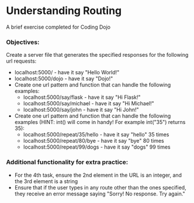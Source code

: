 # Understanding Routing
A brief exercise completed for Coding Dojo
### Objectives:
Create a server file that generates the specified responses for the following url requests:
* localhost:5000/ - have it say "Hello World!"
* localhost:5000/dojo - have it say "Dojo!"
* Create one url pattern and function that can handle the following examples:
    - localhost:5000/say/flask - have it say "Hi Flask!"
    - localhost:5000/say/michael - have it say "Hi Michael!"
    - localhost:5000/say/john - have it say "Hi John!"
* Create one url pattern and function that can handle the following examples (HINT: int() will come in handy! For example int("35") returns 35):
    - localhost:5000/repeat/35/hello - have it say "hello" 35 times
    - localhost:5000/repeat/80/bye - have it say "bye" 80 times
    - localhost:5000/repeat/99/dogs - have it say "dogs" 99 times

### Additional functionality for extra practice:
* For the 4th task, ensure the 2nd element in the URL is an integer, and the 3rd element is a string
* Ensure that if the user types in any route other than the ones specified, they receive an error message saying "Sorry! No response. Try again."
